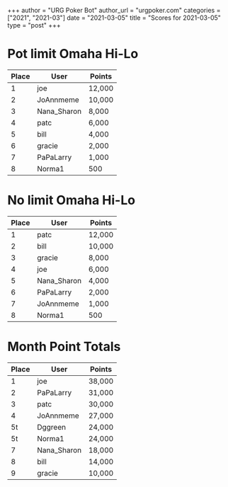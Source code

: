 +++
author = "URG Poker Bot"
author_url = "urgpoker.com"
categories = ["2021", "2021-03"]
date = "2021-03-05"
title = "Scores for 2021-03-05"
type = "post"
+++
# Pot limit Omaha Hi-Lo

| Place | User | Points |
|-------|------|--------|
| 1 | joe | 12,000 |
| 2 | JoAnnmeme | 10,000 |
| 3 | Nana_Sharon | 8,000 |
| 4 | patc | 6,000 |
| 5 | bill | 4,000 |
| 6 | gracie | 2,000 |
| 7 | PaPaLarry | 1,000 |
| 8 | Norma1 | 500 |

# No limit Omaha Hi-Lo

| Place | User | Points |
|-------|------|--------|
| 1 | patc | 12,000 |
| 2 | bill | 10,000 |
| 3 | gracie | 8,000 |
| 4 | joe | 6,000 |
| 5 | Nana_Sharon | 4,000 |
| 6 | PaPaLarry | 2,000 |
| 7 | JoAnnmeme | 1,000 |
| 8 | Norma1 | 500 |

# Month Point Totals

| Place | User | Points |
|-------|------|--------|
| 1 | joe | 38,000 |
| 2 | PaPaLarry | 31,000 |
| 3 | patc | 30,000 |
| 4 | JoAnnmeme | 27,000 |
| 5t | Dggreen | 24,000 |
| 5t | Norma1 | 24,000 |
| 7 | Nana_Sharon | 18,000 |
| 8 | bill | 14,000 |
| 9 | gracie | 10,000 |
